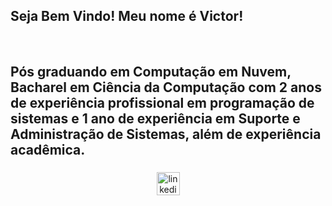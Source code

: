 <h2 align="left">Seja Bem Vindo! Meu nome é Victor!</h2></br>
<h2>Pós graduando em Computação em Nuvem, Bacharel em Ciência da Computação com 2 anos de experiência profissional em programação de sistemas e 1 ano de experiência em Suporte e Administração de Sistemas, além de experiência acadêmica.</h2>

###



###

<!--<div align="center">
  <img src="https://cdn.jsdelivr.net/gh/devicons/devicon/icons/csharp/csharp-original.svg" height="30" width="42" alt="csharp logo"  />
  <img src="https://cdn.jsdelivr.net/gh/devicons/devicon/icons/javascript/javascript-original.svg" height="30" width="42" alt="javascript logo"  />
  <img src="https://cdn.jsdelivr.net/gh/devicons/devicon/icons/python/python-original.svg" height="30" width="42" alt="python logo"  />
  <h3>SQL</h3>
</div>-->

###

<div align="center">
  <a href="https://www.linkedin.com/in/victorreverskasnowski/" target="_blank">
    <img src="https://img.shields.io/static/v1?message=LinkedIn&logo=linkedin&label=&color=0077B5&logoColor=white&labelColor=&style=for-the-badge" height="37" alt="linkedin logo"  />
  </a>
</div>
